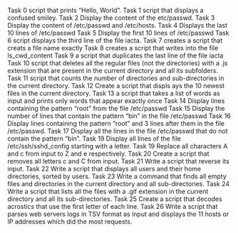 Task 0 script that prints “Hello, World”.
Task 1 script that displays a confused smiley.
Task 2 Display the content of the etc/passwd.
Task 3 Display the content of /etc/passwd and /etc/hosts.
Task 4 Displays the last 10 lines of /etc/passwd
Task 5 Display the first 10 lines of /etc/passwd
Task 6 script displays the third line of the file iacta.
Task 7 creates a script that creats a file name exactly
Task 8 creates a script that writes into the file ls_cwd_content
Task 9 a script that duplicates the last line of the file iacta
Task 10 script that deletes all the regular files (not the directories) with a .js extension that are present in the current directory and all its subfolders.
Task 11  script that counts the number of directories and sub-directories in the current directory.
Task 12 Create a script that displs ays the 10 newest files in the current directory.
Task 13 a script that takes a list of words as input and prints only words that appear exactly once
Task 14 Display lines containing the pattern “root” from the file /etc/passwd
Task 15 Display the number of lines that contain the pattern “bin” in the file /etc/passwd
Task 16 Display lines containing the pattern “root” and 3 lines after them in the file /etc/passwd.
Task 17 Display all the lines in the file /etc/passwd that do not contain the pattern “bin”.
Task 19 Display all lines of the file /etc/ssh/sshd_config starting with a letter.
Task 19 Replace all characters A and c from input to Z and e respectively.
Task 20 Create a script that removes all letters c and C from input.
Task 21 Write a script that reverse its input.
Task 22 Write a script that displays all users and their home directories, sorted by users.
Task 23 Write a command that finds all empty files and directories in the current directory and all sub-directories.
Task 24 Write a script that lists all the files with a .gif extension in the current directory and all its sub-directories.
Task 25 Create a script that decodes acrostics that use the first letter of each line.
Task 26 Write a script that parses web servers logs in TSV format as input and displays the 11 hosts or IP addresses which did the most requests.
